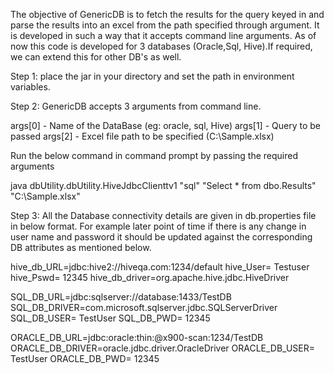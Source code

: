 The objective of GenericDB is to fetch the results for the query keyed in and parse the results into an excel from the path specified through argument.
It is developed in such a way that it accepts command line arguments. 
As of now this code is developed for 3 databases (Oracle,Sql, Hive).If required, we can extend this for other DB's as well.

Step 1:
place the jar in your directory and set the path in environment variables.

Step 2:
GenericDB accepts 3 arguments from command line.
 
args[0] -  Name of the DataBase (eg: oracle, sql, Hive)
args[1] -  Query to be passed
args[2] -  Excel file path to be specified (C:\Sample.xlsx)

Run the below command in command prompt by passing the required arguments

java dbUtility.dbUtility.HiveJdbcClienttv1 "sql" "Select * from dbo.Results" "C:\Sample.xlsx"

Step 3:
All the Database connectivity details are given in db.properties file in below format. 
For example later point of time if there is any change in user name and password it should be updated against the corresponding DB attributes as mentioned below.

hive_db_URL=jdbc:hive2://hiveqa.com:1234/default
hive_User= Testuser
hive_Pswd= 12345
hive_db_driver=org.apache.hive.jdbc.HiveDriver

SQL_DB_URL=jdbc:sqlserver://database:1433/TestDB
SQL_DB_DRIVER=com.microsoft.sqlserver.jdbc.SQLServerDriver
SQL_DB_USER= TestUser
SQL_DB_PWD= 12345

ORACLE_DB_URL=jdbc:oracle:thin:@x900-scan:1234/TestDB
ORACLE_DB_DRIVER=oracle.jdbc.driver.OracleDriver
ORACLE_DB_USER= TestUser
ORACLE_DB_PWD= 12345

